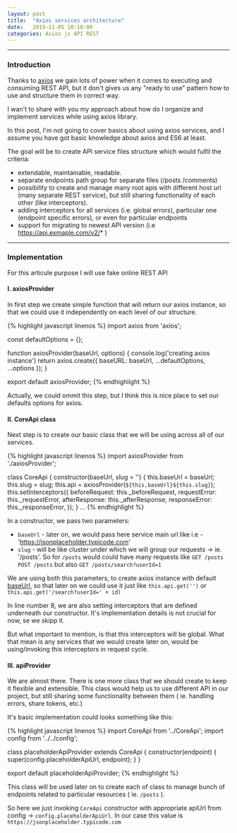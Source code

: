 ```yaml
---
layout: post
title:  "Axios services architecture"
date:   2019-11-05 10:18:00
categories: Axios js API REST
---
```


---
### Introduction
Thanks to [axios](https://github.com/axios/axios) we gain lots of power when it comes to executing and consuming REST API, but  it don't gives us  any "ready to use" pattern how to use and structure them in correct way.

I wan't to share with you my approach about how do I organize and implement services while using axios library.

In this post, I'm not going to cover basics about using axios services, and I assume you have got basic knowledge about axios and ES6 at least. 

The goal will be to create API service files structure which would fulfil the criteria:

* extendable, maintainable, readable.
* separate endpoints path group for separate files (/posts /comments)
* possibility to create and manage many root apis with different host url (many separate REST service), but still sharing functionality of each other (like interceptors). 
* adding interceptors for all services (i.e. global errors), particular one (endpoint specific errors), or even for particular endpoints
* support for migrating to newest API version (i.e https://api.exmaple.com/v2/* )

---
### Implementation

For this articule purpose I will use fake online REST API

#### I. axiosProvider

In first step we create simple function that will return our axios instance, so that we could use it independently on each level of our structure.

{% highlight javascript linenos %}
import axios from 'axios';

const defaultOptions = {};

function axiosProvider(baseUrl, options) {
  console.log('creating axios instance')
  return axios.create({
    baseURL: baseUrl,
    ...defaultOptions,
    ...options
  });
}

export default axiosProvider;
{% endhighlight %}

Actually, we could ommit this step, but I think this is nice place to set our defaults options for axios.

#### II. CoreApi class

Next step is to create our basic class that we will be using across all of our services. 

{% highlight javascript linenos %}
import axiosProvider from './axiosProvider';

class CoreApi {
  constructor(baseUrl, slug = '') {
    this.baseUrl = baseUrl;
    this.slug = slug;
    this.api = axiosProvider(`${this.baseUrl}${this.slug}`);
    this.setInterceptors({
      beforeRequest: this._beforeRequest,
      requestError: this._requestError,
      afterResponse: this._afterResponse,
      responseError: this._responseError,
    });
  }
  ...
{% endhighlight %}

In a constructor, we pass two parameters:
- `baseUrl` - later on, we would pass here service main url like i.e - 'https://jsonplaceholder.typicode.com'
- `slug` - will be like cluster under which we will group our requests -> ie. '/posts'. So for `/posts` would could have many requests like `GET /posts` `POST /posts` but also `GET /posts/search?userId=1`

We are using both this parameters, to create axios instance with default [baseUrl](https://github.com/axios/axios#axioscreateconfig), so that later on we could use it just like `this.api.get('')` or `this.api.get('/search?userId=' + id)`

In line number 8, we are also setting interceptors that are defined underneath our constructor. It's implementation details is not crucial for now, se we skipp it.

But what important to mention, is that this interceptors will be global. What that mean is any services that we would create later on, would be using/invoking this interceptors in request cycle.

#### III. apiProvider

We are almost there. There is one more class that we should create to keep it flexible and extensible. This class would help us to use different API in our project, but still sharing some functionality between them ( ie. handling errors, share tokens, etc.)

It's basic implementation could looks something like this:

{% highlight javascript linenos %}
import CoreApi from '../CoreApi';
import config from '../../config';

class placeholderApiProvider extends CoreApi {
  constructor(endpoint) {
    super(config.placeholderApiUrl, endpoint);
  }
}

export default placeholderApiProvider;
{% endhighlight %}

This class will be used later on to create each of class to manage bunch of endpoints related to particular resources ( ie. `/posts` ).

So here we just invoking  `CoreApi` constructor with appropriate apiUrl from config -> `config.placeholderApiUrl`. In our case this value is `https://jsonplaceholder.typicode.com`

[jekyll-gh]: https://github.com/mojombo/jekyll
[jekyll]:    http://jekyllrb.com
